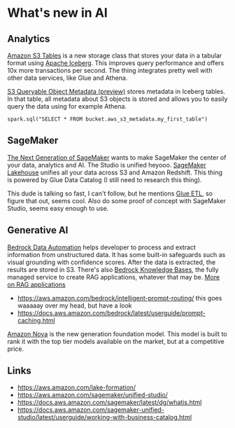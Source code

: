 # What's new in AI

## Analytics

[Amazon S3 Tables](https://docs.aws.amazon.com/AmazonS3/latest/userguide/s3-tables.html) is a new storage class that stores your data in
a tabular format using [Apache Iceberg](https://iceberg.apache.org/). This improves query performance and offers 10x more transactions
per second. The thing integrates pretty well with other data services, like Glue and Athena.

[S3 Queryable Object Metadata (preview)](https://aws.amazon.com/blogs/aws/introducing-queryable-object-metadata-for-amazon-s3-buckets-preview/)
stores metadata in Iceberg tables. In that table, all metadata about S3 objects is stored and allows you to easily query the data using for example
Athena.

```shell
spark.sql("SELECT * FROM bucket.aws_s3_metadata.my_first_table")
```

## SageMaker

[The Next Generation of SageMaker](https://aws.amazon.com/blogs/big-data/the-next-generation-of-amazon-sagemaker-the-center-for-all-your-data-analytics-and-ai/)
wants to make SageMaker the center of your data, analytics and AI. The Studio is unified heyooo. [SageMaker Lakehouse](https://aws.amazon.com/sagemaker/lakehouse/)
unifies all your data across S3 and Amazon Redshift. This thing is powered by Glue Data Catalog (I still need to research this thing).

This dude is talking so fast, I can't follow, but he mentions [Glue ETL](https://aws.amazon.com/glue/), so figure that out, seems cool. Also
do some proof of concept with SageMaker Studio, seems easy enough to use.

## Generative AI

[Bedrock Data Automation](https://docs.aws.amazon.com/bedrock/latest/userguide/bda.html) helps developer to process and extract information from unstructured
data. It has some built-in safeguards such as visual grounding with confidence scores. After the data is extracted, the results are stored in S3. There's also
[Bedrock Knowledge Bases](https://docs.aws.amazon.com/bedrock/latest/userguide/knowledge-base-create.html), the fully managed service to create RAG applications,
whatever that may be. [More on RAG applications](https://aws.amazon.com/what-is/retrieval-augmented-generation/)

- <https://aws.amazon.com/bedrock/intelligent-prompt-routing/> this goes waaaaay over my head, but have a look
- <https://docs.aws.amazon.com/bedrock/latest/userguide/prompt-caching.html>

[Amazon Nova](https://aws.amazon.com/ai/generative-ai/nova/) is the new generation foundation model. This model is built to rank it with the top tier models
available on the market, but at a competitive price.

## Links

- <https://aws.amazon.com/lake-formation/>
- <https://aws.amazon.com/sagemaker/unified-studio/>
- <https://docs.aws.amazon.com/sagemaker/latest/dg/whatis.html>
- <https://docs.aws.amazon.com/sagemaker-unified-studio/latest/userguide/working-with-business-catalog.html>

